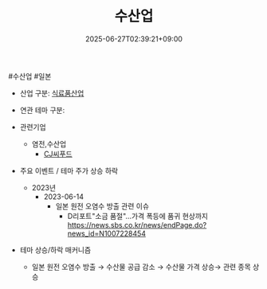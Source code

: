 ﻿---
title: "수산업"
date: 2025-06-27T02:39:21+09:00
lastmod: 2025-06-27T02:39:21+09:00
type: docs
sidebar:
  open: true
weight: 2
---
<div style="display:none">
  <meta property="article:published_time" content="2025-06-26T17:39:21Z" />
  <meta property="article:modified_time" content="2025-06-26T17:39:21Z" />
</div>
#수산업 #일본 

- 산업 구분: [식료품산업](/industry-study/식료품산업/)

- 연관 테마 구분:

- 관련기업
	- 염전,수산업
		- [CJ씨푸드](/industry-study/cj씨푸드/)

- 주요 이벤트 / 테마 주가 상승 하락
	- 2023년
		- 2023-06-14
			- 일본 원전 오염수 방출 관련 이슈
				- D리포트"소금 품절"…가격 폭등에 품귀 현상까지  https://news.sbs.co.kr/news/endPage.do?news_id=N1007228454

- 테마 상승/하락 매커니즘
	-  일본 원전 오염수 방출 → 수산물 공급 감소 → 수산물 가격 상승→ 관련 종목 상승
